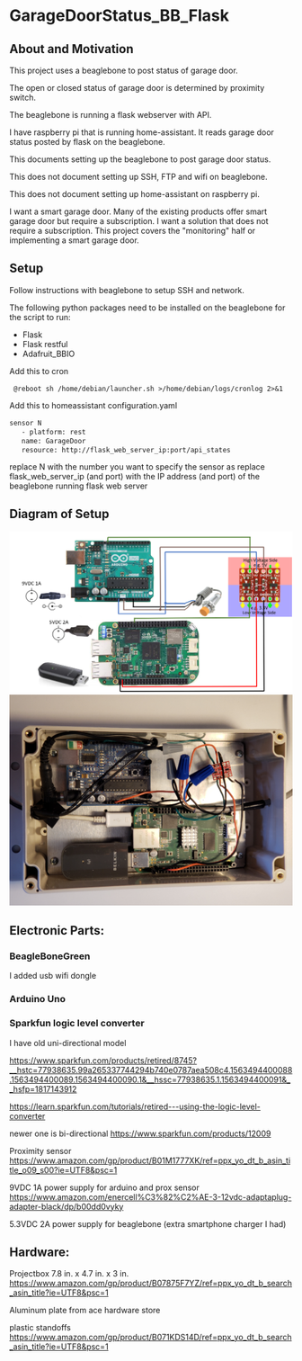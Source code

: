 # GarageDoorStatus_BB_Flask

##  About and Motivation
This project uses a beaglebone to post status of garage door.

The open or closed status of garage door is determined by proximity switch.

The beaglebone is running a flask webserver with API.

I have raspberry pi that is running home-assistant. It reads garage door status posted by flask on the beaglebone.

This documents setting up the beaglebone to post garage door status.

This does not document setting up SSH, FTP and wifi on beaglebone.

This does not document setting up home-assistant on raspberry pi.

I want a smart garage door. Many of the existing products offer smart garage door but require a subscription. I want a solution that does not require a subscription. This project covers the "monitoring" half or implementing a smart garage door.

## Setup

Follow instructions with beaglebone to setup SSH and network.

The following python packages need to be installed on the beaglebone for the script to run:
- Flask
- Flask restful
- Adafruit_BBIO
 
Add this to cron
```
 @reboot sh /home/debian/launcher.sh >/home/debian/logs/cronlog 2>&1
 ```

 Add this to homeassistant configuration.yaml

 ```
sensor N
    - platform: rest
    name: GarageDoor
    resource: http://flask_web_server_ip:port/api_states
 ```
 replace N with the number you want to specify the sensor as
 replace flask_web_server_ip (and port) with the IP address (and port) of the beaglebone running flask web server
 
## Diagram of Setup
![GarageDoorStatusDiagram](images/GarageDoorStatusDiagram.png)
![GarageDoorStatusBuild](images/GarageDoorStatusBuild.PNG)

## Electronic Parts:

### BeagleBoneGreen
I added usb wifi dongle

### Arduino Uno

### Sparkfun logic level converter 
I have old uni-directional model

https://www.sparkfun.com/products/retired/8745?__hstc=77938635.99a265337744294b740e0787aea508c4.1563494400088.1563494400089.1563494400090.1&__hssc=77938635.1.1563494400091&__hsfp=1817143912

https://learn.sparkfun.com/tutorials/retired---using-the-logic-level-converter

newer one is bi-directional
https://www.sparkfun.com/products/12009


Proximity sensor
https://www.amazon.com/gp/product/B01M1777XK/ref=ppx_yo_dt_b_asin_title_o09_s00?ie=UTF8&psc=1


9VDC 1A power supply for arduino and prox sensor
https://www.amazon.com/enercell%C3%82%C2%AE-3-12vdc-adaptaplug-adapter-black/dp/b00dd0vyky

5.3VDC 2A power supply for beaglebone (extra smartphone charger I had)

## Hardware:

Projectbox 7.8 in. x 4.7 in. x 3 in.
https://www.amazon.com/gp/product/B07875F7YZ/ref=ppx_yo_dt_b_search_asin_title?ie=UTF8&psc=1

Aluminum plate from ace hardware store

plastic standoffs https://www.amazon.com/gp/product/B071KDS14D/ref=ppx_yo_dt_b_search_asin_title?ie=UTF8&psc=1

